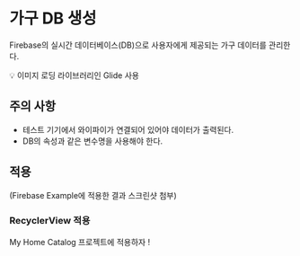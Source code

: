 # 가구 DB 생성
Firebase의 실시간 데이터베이스(DB)으로 사용자에게 제공되는 가구 데이터를 관리한다.

💡 이미지 로딩 라이브러리인 Glide 사용

## 주의 사항
- 테스트 기기에서 와이파이가 연결되어 있어야 데이터가 출력된다.
- DB의 속성과 같은 변수명을 사용해야 한다.

## 적용
(Firebase Example에 적용한 결과 스크린샷 첨부)

### RecyclerView 적용
My Home Catalog 프로젝트에 적용하자 !
